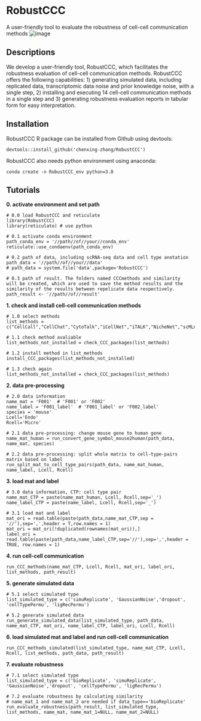 # RobustCCC
A user-friendly tool to evaluate the robustness of cell-cell communication methods
![image](https://github.com/chenxing-zhang/RobustCCC/blob/main/schematic.png)


## Descriptions
We develop a user-friendly tool, RobustCCC, which facilitates the robustness evaluation of cell-cell communication methods. RobustCCC offers the following capabilities: 1) generating simulated data, including replicated data, transcriptomic data noise and prior knowledge noise, with a single step, 2) installing and executing 14 cell-cell communication methods in a single step and 3) generating robustness evaluation reports in tabular form for easy interpretation.

## Installation

RobustCCC R package can be installed from Github using devtools:  

```
devtools::install_github('chenxing-zhang/RobustCCC')
```

RobustCCC also needs python environment using anaconda:

```
conda create -n RobustCCC_env python=3.8
```

## Tutorials
**0. activate environment and set path**
```
# 0.0 load RobustCCC and reticulate
library(RobustCCC)
library(reticulate) # use python

# 0.1 activate conda environment
path_conda_env = '//path//of//your//conda_env' 
reticulate::use_condaenv(path_conda_env) 

# 0.2 path of data, including scRNA-seq data and cell type anotation
path_data = '//path//of//your//data' 
# path_data = system.file('data',package='RobustCCC')

# 0.3 path of result. The folders named CCCmethods and similarity  will be created, which are used to save the method results and the similarity of the results between repelicate data respectively.
path_result <- '//path//of//result'
```

**1. check and install cell-cell communication methods**
```
# 1.0 select methods
list_methods = c("CellCall","CellChat","CytoTalk","iCellNet","iTALK","NicheNet","scMLnet","SingleCellSignalR","Zhou","Skelly","Kumar","NATMI","scConnect","CellPhoneDB")

# 1.1 check method avaliable
list_methods_not_installed = check_CCC_packages(list_methods) 

# 1.2 install method in list_methods
install_CCC_packages(list_methods_not_installed) 

# 1.3 check again
list_methods_not_installed = check_CCC_packages(list_methods)
```

**2. data pre-processing**
```
# 2.0 data information
name_mat = 'F001'  # 'F001' or 'F002'
name_label = 'F001_label'  # 'F001_label' or 'F002_label'
species = 'mouse'
Lcell='Endo'
Rcell='Micro'

# 2.1 data pre-processing: change mouse gene to human gene
name_mat_human = run_convert_gene_symbol_mouse2human(path_data, name_mat, species)

# 2.2 data pre-processing: split whole matrix to cell-type-pairs matrix based on label
run_split_mat_to_cell_type_pairs(path_data, name_mat_human, name_label, Lcell, Rcell)
```

**3. load mat and label**
```
# 3.0 data information, CTP: cell type pair
name_mat_CTP = paste(name_mat_human, Lcell, Rcell,sep='_')
name_label_CTP = paste(name_label, Lcell, Rcell,sep='_')

# 3.1 load mat and label
mat_ori = read.table(paste(path_data,name_mat_CTP,sep = '//'),sep=',',header = T,row.names = 1)
mat_ori = mat_ori[!duplicated(rownames(mat_ori)),]
label_ori = read.table(paste(path_data,name_label_CTP,sep='//'),sep=',',header = TRUE, row.names = 1)
```

**4. run cell-cell communication**
```
run_CCC_methods(name_mat_CTP, Lcell, Rcell, mat_ori, label_ori, list_methods, path_result)
```

**5. generate simulated data**
```
# 5.1 select simulated type
list_simulated_type = c('simuReplicate', 'GaussianNoise','dropout', 'cellTypePermu', 'ligRecPermu')

# 5.2 generate simulated data
run_generate_simulated_data(list_simulated_type, path_data, name_mat_CTP, mat_ori, name_label_CTP, label_ori, Lcell, Rcell)
```

**6. load simulated mat and label and run cell-cell communication**
```
run_CCC_methods_simulated(list_simulated_type, name_mat_CTP, Lcell, Rcell, list_methods, path_data, path_result)
```

**7. evaluate robustness**
```
# 7.1 select simulated type
list_simulated_type = c('bioReplicate', 'simuReplicate', 'GaussianNoise','dropout', 'cellTypePermu', 'ligRecPermu')

# 7.2 evaluate robustness by calculating similarity
# name_mat_1 and name_mat_2 are needed if data_type=='bioReplicate'
run_evaluate_robustness(path_result, list_simulated_type, list_methods, name_mat, name_mat_1=NULL, name_mat_2=NULL)
```

